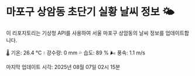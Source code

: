 
# 마포구 상암동 초단기 실황 날씨 정보 🌤️

이 리포지토리는 기상청 API를 사용하여 서울 마포구 상암동의 날씨 정보를 업데이트합니다. 

🌡️ 기온: 26.4 ℃
💧 강수량: 0 mm
💦 습도: 89 %
🌬️ 풍속: 1.1 m/s

마지막 업데이트 시각: 2025년 08월 07일 02시 15분    
